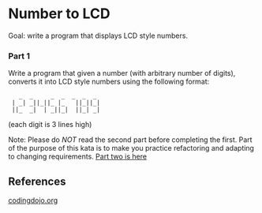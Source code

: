 # Number to LCD

Goal: write a program that displays LCD style numbers.

### Part 1

Write a program that given a number (with arbitrary number of digits), converts it into LCD style numbers using the following format:

```
   _  _     _  _  _  _  _  
 | _| _||_||_ |_   ||_||_|  
 ||_  _|  | _||_|  ||_| _|  
```
 
(each digit is 3 lines high)

Note: Please do *NOT* read the second part before completing the first. Part of the purpose of this kata is to make you  practice refactoring and adapting to changing requirements. [Part two is here](part2.md)



## References

[codingdojo.org](https://codingdojo.org/kata/NumberToLCD/)
